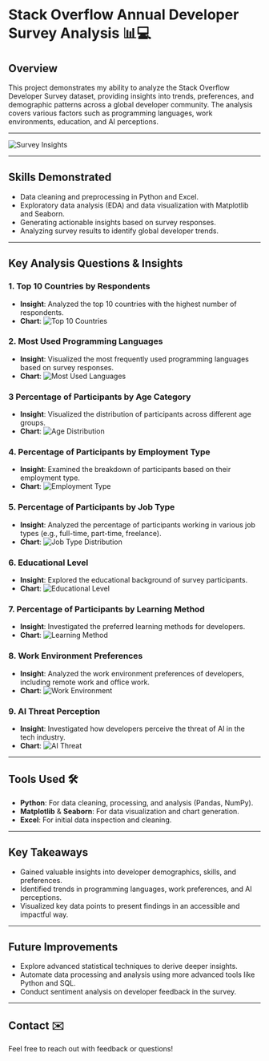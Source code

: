 # Stack Overflow Annual Developer Survey Analysis 📊💻

## **Overview**  
This project demonstrates my ability to analyze the Stack Overflow Developer Survey dataset, providing insights into trends, preferences, and demographic patterns across a global developer community. The analysis covers various factors such as programming languages, work environments, education, and AI perceptions.

---

![Survey Insights](https://github.com/Naveennnkumar-Bit/Stack-Overflow-Dev-Survey-Insights/blob/main/Logo%20for%20stackoverflow_com%20_%20Logo%20design%20contest.jpeg)

---

## **Skills Demonstrated**  
- Data cleaning and preprocessing in Python and Excel.  
- Exploratory data analysis (EDA) and data visualization with Matplotlib and Seaborn.  
- Generating actionable insights based on survey responses.  
- Analyzing survey results to identify global developer trends.

---

## **Key Analysis Questions & Insights**  

### **1. Top 10 Countries by Respondents**
- **Insight**: Analyzed the top 10 countries with the highest number of respondents.
- **Chart**: ![Top 10 Countries](https://github.com/Naveennnkumar-Bit/Stack-Overflow-Dev-Survey-Insights/blob/main/charts/download%20(2).png)

### **2. Most Used Programming Languages**
- **Insight**: Visualized the most frequently used programming languages based on survey responses.
- **Chart**: ![Most Used Languages](https://github.com/Naveennnkumar-Bit/Stack-Overflow-Dev-Survey-Insights/blob/main/charts/download%20(3).png)

### **3 Percentage of Participants by Age Category**
- **Insight**: Visualized the distribution of participants across different age groups.
- **Chart**: ![Age Distribution](https://github.com/Naveennnkumar-Bit/Stack-Overflow-Dev-Survey-Insights/blob/main/charts/download%20(4).png)

### **4. Percentage of Participants by Employment Type**
- **Insight**: Examined the breakdown of participants based on their employment type.
- **Chart**: ![Employment Type](https://github.com/Naveennnkumar-Bit/Stack-Overflow-Dev-Survey-Insights/blob/main/charts/download%20(5).png)

### **5. Percentage of Participants by Job Type**
- **Insight**: Analyzed the percentage of participants working in various job types (e.g., full-time, part-time, freelance).
- **Chart**: ![Job Type Distribution](https://github.com/Naveennnkumar-Bit/Stack-Overflow-Dev-Survey-Insights/blob/main/charts/download%20(6).png)

### **6. Educational Level**
- **Insight**: Explored the educational background of survey participants.
- **Chart**: ![Educational Level](https://github.com/Naveennnkumar-Bit/Stack-Overflow-Dev-Survey-Insights/blob/main/charts/download%20(7).png)

### **7. Percentage of Participants by Learning Method**
- **Insight**: Investigated the preferred learning methods for developers.
- **Chart**: ![Learning Method](https://github.com/Naveennnkumar-Bit/Stack-Overflow-Dev-Survey-Insights/blob/main/charts/download%20(8).png)

### **8. Work Environment Preferences**
- **Insight**: Analyzed the work environment preferences of developers, including remote work and office work.
- **Chart**: ![Work Environment](https://github.com/Naveennnkumar-Bit/Stack-Overflow-Dev-Survey-Insights/blob/main/charts/download%20(9).png)

### **9. AI Threat Perception**
- **Insight**: Investigated how developers perceive the threat of AI in the tech industry.
- **Chart**: ![AI Threat](https://github.com/Naveennnkumar-Bit/Stack-Overflow-Dev-Survey-Insights/blob/main/charts/download%20(10).png)

---

## **Tools Used** 🛠️  
- **Python**: For data cleaning, processing, and analysis (Pandas, NumPy).  
- **Matplotlib** & **Seaborn**: For data visualization and chart generation.  
- **Excel**: For initial data inspection and cleaning.

---

## **Key Takeaways**  
- Gained valuable insights into developer demographics, skills, and preferences.  
- Identified trends in programming languages, work preferences, and AI perceptions.  
- Visualized key data points to present findings in an accessible and impactful way.

---

## **Future Improvements**  
- Explore advanced statistical techniques to derive deeper insights.  
- Automate data processing and analysis using more advanced tools like Python and SQL.  
- Conduct sentiment analysis on developer feedback in the survey.

---

## **Contact** ✉️  
Feel free to reach out with feedback or questions!
